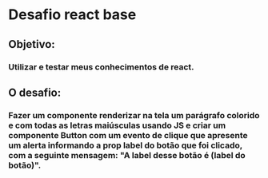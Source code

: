 # Desafio react base

## Objetivo:

### Utilizar e testar meus conhecimentos de react.

## O desafio:

### Fazer um componente renderizar na tela um parágrafo colorido e com todas as letras maiúsculas usando JS e criar um componente Button com um evento de clique que apresente um alerta informando a prop label do botão que foi clicado, com a seguinte mensagem: "A label desse botão é (label do botão)".
